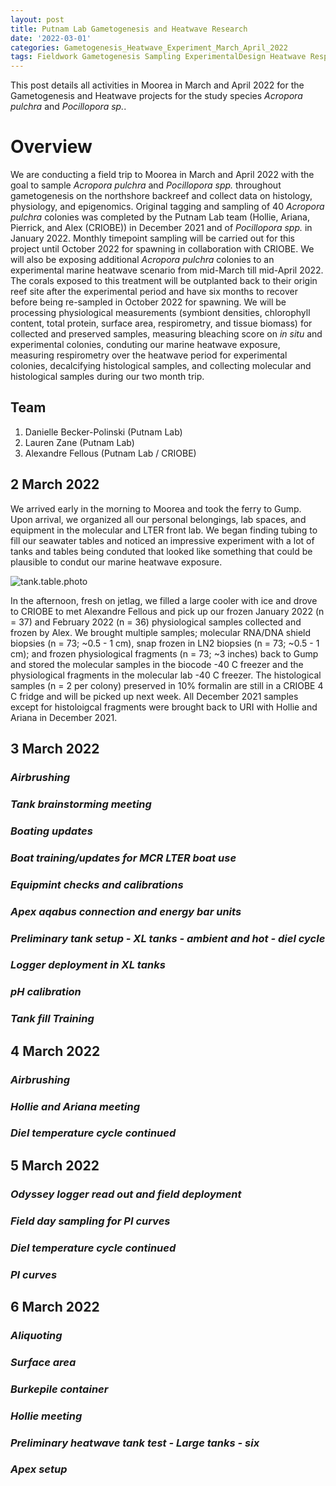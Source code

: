 ```yaml
---
layout: post
title: Putnam Lab Gametogenesis and Heatwave Research
date: '2022-03-01'
categories: Gametogenesis_Heatwave_Experiment_March_April_2022
tags: Fieldwork Gametogenesis Sampling ExperimentalDesign Heatwave Respirometry
---
```

This post details all activities in Moorea in March and April 2022 for the Gametogenesis and Heatwave projects for the study species *Acropora pulchra* and *Pocillopora sp.*.  

# Overview  

We are conducting a field trip to Moorea in March and April 2022 with the goal to sample *Acropora pulchra* and *Pocillopora spp.* throughout gametogenesis on the northshore backreef and collect data on histology, physiology, and epigenomics. Original tagging and sampling of 40 *Acropora pulchra* colonies was completed by the Putnam Lab team (Hollie, Ariana, Pierrick, and Alex (CRIOBE)) in December 2021 and of *Pocillopora spp.* in January 2022. Monthly timepoint sampling will be carried out for this project until October 2022 for spawning in collaboration with CRIOBE. We will also be exposing additional *Acropora pulchra* colonies to an experimental marine heatwave scenario from mid-March till mid-April 2022. The corals exposed to this treatment will be outplanted back to their origin reef site after the experimental period and have six months to recover before being re-sampled in October 2022 for spawning. We will be processing physiological measurements (symbiont densities, chlorophyll content, total protein, surface area, respirometry, and tissue biomass) for collected and preserved samples, measuring bleaching score on *in situ* and experimental colonies, conduting our marine heatwave exposure, measuring respirometry over the heatwave period for experimental colonies, decalcifying histological samples, and collecting molecular and histological samples during our two month trip.

## Team
1. Danielle Becker-Polinski (Putnam Lab)
2. Lauren Zane (Putnam Lab)
3. Alexandre Fellous (Putnam Lab / CRIOBE)

## 2 March 2022 

We arrived early in the morning to Moorea and took the ferry to Gump. Upon arrival, we organized all our personal belongings, lab spaces, and equipment in the molecular and LTER front lab. We began finding tubing to fill our seawater tables and noticed an impressive experiment with a lot of tanks and tables being conduted that looked like something that could be plausible to condut our marine heatwave exposure. 


![tank.table.photo]()


In the afternoon, fresh on jetlag, we filled a large cooler with ice and drove to CRIOBE to met Alexandre Fellous and pick up our frozen January 2022 (n = 37) and February 2022 (n = 36) physiological samples collected and frozen by Alex. We brought multiple samples; molecular RNA/DNA shield biopsies (n = 73; ~0.5 - 1 cm),  snap frozen in LN2 biopsies (n = 73; ~0.5 - 1 cm); and frozen physiological fragments (n = 73; ~3 inches) back to Gump and stored the molecular samples in the biocode -40 C freezer and the physiological fragments in the molecular lab -40 C freezer. The histological samples (n = 2 per colony) preserved in 10% formalin are still in a CRIOBE 4 C fridge and will be picked up next week. All December 2021 samples except for histoloigcal fragments were brought back to URI with Hollie and Ariana in December 2021. 






 
## 3 March 2022 

### *Airbrushing*    

### *Tank brainstorming meeting*  

### *Boating updates*  

### *Boat training/updates for MCR LTER boat use* 

### *Equipmint checks and calibrations*  

### *Apex aqabus connection and energy bar units*  

### *Preliminary tank setup - XL tanks - ambient and hot - diel cycle*  

### *Logger deployment in XL tanks*  


### *pH calibration*  


### *Tank fill Training*  




## 4 March 2022  

### *Airbrushing*   

### *Hollie and Ariana meeting*

### *Diel temperature cycle continued*



## 5 March 2022 

### *Odyssey logger read out and field deployment*

### *Field day sampling for PI curves*

### *Diel temperature cycle continued*

### *PI curves*


## 6 March 2022 

### *Aliquoting*

### *Surface area*

### *Burkepile container*

### *Hollie meeting*

### *Preliminary heatwave tank test - Large tanks - six*

### *Apex setup*


